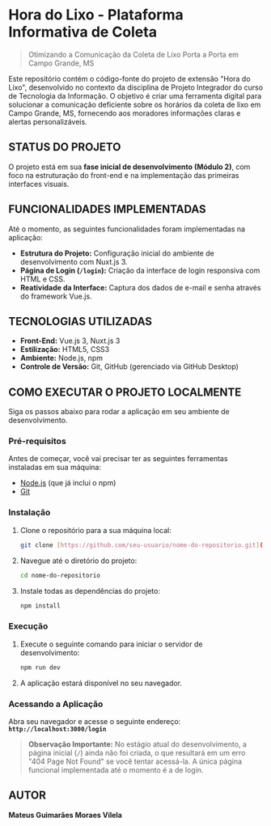 # Hora do Lixo - Plataforma Informativa de Coleta

> Otimizando a Comunicação da Coleta de Lixo Porta a Porta em Campo Grande, MS

Este repositório contém o código-fonte do projeto de extensão "Hora do Lixo", desenvolvido no contexto da disciplina de Projeto Integrador do curso de Tecnologia da Informação. O objetivo é criar uma ferramenta digital para solucionar a comunicação deficiente sobre os horários da coleta de lixo em Campo Grande, MS, fornecendo aos moradores informações claras e alertas personalizáveis.

## STATUS DO PROJETO

O projeto está em sua **fase inicial de desenvolvimento (Módulo 2)**, com foco na estruturação do front-end e na implementação das primeiras interfaces visuais.

## FUNCIONALIDADES IMPLEMENTADAS

Até o momento, as seguintes funcionalidades foram implementadas na aplicação:

* **Estrutura do Projeto:** Configuração inicial do ambiente de desenvolvimento com Nuxt.js 3.
* **Página de Login (`/login`):** Criação da interface de login responsiva com HTML e CSS.
* **Reatividade da Interface:** Captura dos dados de e-mail e senha através do framework Vue.js.

## TECNOLOGIAS UTILIZADAS

* **Front-End:** Vue.js 3, Nuxt.js 3
* **Estilização:** HTML5, CSS3
* **Ambiente:** Node.js, npm
* **Controle de Versão:** Git, GitHub (gerenciado via GitHub Desktop)

## COMO EXECUTAR O PROJETO LOCALMENTE

Siga os passos abaixo para rodar a aplicação em seu ambiente de desenvolvimento.

### Pré-requisitos

Antes de começar, você vai precisar ter as seguintes ferramentas instaladas em sua máquina:
* [Node.js](https://nodejs.org/en/) (que já inclui o npm)
* [Git](https://git-scm.com/)

### Instalação

1.  Clone o repositório para a sua máquina local:
    ```bash
    git clone [https://github.com/seu-usuario/nome-do-repositorio.git](https://github.com/seu-usuario/nome-do-repositorio.git)
    ```

2.  Navegue até o diretório do projeto:
    ```bash
    cd nome-do-repositorio
    ```

3.  Instale todas as dependências do projeto:
    ```bash
    npm install
    ```

### Execução

1.  Execute o seguinte comando para iniciar o servidor de desenvolvimento:
    ```bash
    npm run dev
    ```

2.  A aplicação estará disponível no seu navegador.

### Acessando a Aplicação

Abra seu navegador e acesse o seguinte endereço: **`http://localhost:3000/login`**

> **Observação Importante:** No estágio atual do desenvolvimento, a página inicial (`/`) ainda não foi criada, o que resultará em um erro "404 Page Not Found" se você tentar acessá-la. A única página funcional implementada até o momento é a de login.

## AUTOR

**Mateus Guimarães Moraes Vilela**